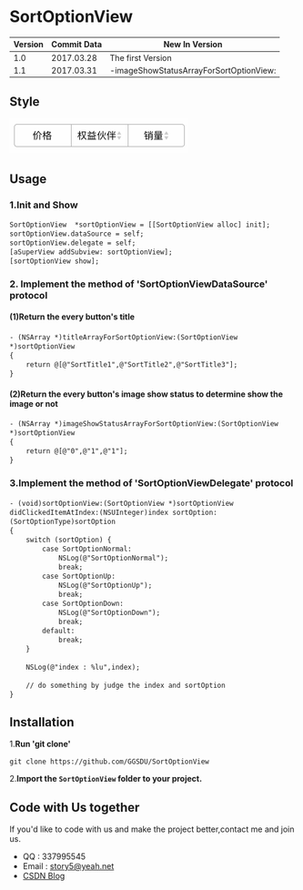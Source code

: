 # SortOptionView

|Version|Commit Data|New In Version|
|---|---|---|
|1.0|2017.03.28|The first Version|
|1.1|2017.03.31|-imageShowStatusArrayForSortOptionView:|

## Style
![guide](https://github.com/GGSDU/SortOptionView/blob/master/SortOptionView/SortOptionView/guide.gif)

## Usage

### 1.Init and Show
```
SortOptionView  *sortOptionView = [[SortOptionView alloc] init];
sortOptionView.dataSource = self;
sortOptionView.delegate = self;
[aSuperView addSubview: sortOptionView];
[sortOptionView show];
```
### 2. Implement the method of 'SortOptionViewDataSource' protocol

#### (1)Return the every button's title
```
- (NSArray *)titleArrayForSortOptionView:(SortOptionView *)sortOptionView
{
    return @[@"SortTitle1",@"SortTitle2",@"SortTitle3"];
}

```
#### (2)Return the every button's image show status to determine show the image or not
```
- (NSArray *)imageShowStatusArrayForSortOptionView:(SortOptionView *)sortOptionView
{
    return @[@"0",@"1",@"1"];
}
```

### 3.Implement the method of 'SortOptionViewDelegate' protocol
```
- (void)sortOptionView:(SortOptionView *)sortOptionView didClickedItemAtIndex:(NSUInteger)index sortOption:(SortOptionType)sortOption
{
    switch (sortOption) {
        case SortOptionNormal:
            NSLog(@"SortOptionNormal");
            break;
        case SortOptionUp:
            NSLog(@"SortOptionUp");
            break;
        case SortOptionDown:
            NSLog(@"SortOptionDown");
            break;
        default:
            break;
    }
    
    NSLog(@"index : %lu",index);
    
    // do something by judge the index and sortOption
}
```

## Installation
1.**Run 'git clone'**

```
git clone https://github.com/GGSDU/SortOptionView
```

2.**Import the `SortOptionView` folder to your project.**

## Code with Us together
If you'd like to code with us and make the project better,contact me and join
 us.
 
- QQ : 337995545
- Email : story5@yeah.net
- [CSDN Blog](http://blog.csdn.net/story51314)
